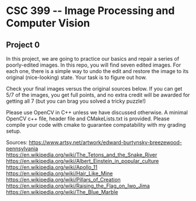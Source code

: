 # CSC 399 -- Image Processing and Computer Vision 
## Project 0

In this project, we are going to practice our basics and repair a series of poorly-edited images. In this repo, you will find seven edited images. For each one, there is a simple way to undo the edit and restore the image to its original (nice-looking) state. Your task is to figure out how. 

Check your final images versus the original sources below. If you can get 5/7 of the images, you get full points, and no extra credit will be awarded for getting all 7 (but you can brag you solved a tricky puzzle!)

Please use OpenCV in C++ unless we have discussed otherwise. A minimal OpenCV c++ file, header file and CMakeLists.txt is provided. Please compile your code with cmake to guarantee compatability with my grading setup.

Sources:
https://www.artsy.net/artwork/edward-burtynsky-breezewood-pennsylvania 
https://en.wikipedia.org/wiki/The_Tetons_and_the_Snake_River 
https://en.wikipedia.org/wiki/Albert_Einstein_in_popular_culture 
https://en.wikipedia.org/wiki/Apollo_11 
https://en.wikipedia.org/wiki/Hair_Like_Mine 
https://en.wikipedia.org/wiki/Pillars_of_Creation 
https://en.wikipedia.org/wiki/Raising_the_Flag_on_Iwo_Jima 
https://en.wikipedia.org/wiki/The_Blue_Marble
